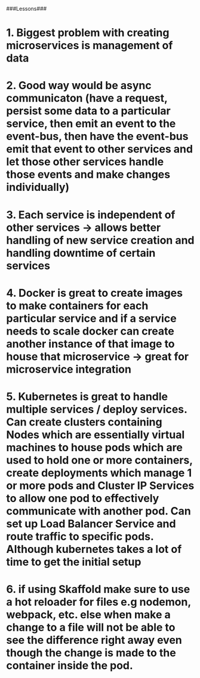 ###Lessons###
# 1. Biggest problem with creating microservices is management of data
# 2. Good way would be async communicaton (have a request, persist some data to a particular service, then emit an event to the event-bus, then have the event-bus emit that event to other services and let those other services handle those events and make changes individually)
# 3. Each service is independent of other services -> allows better handling of new service creation and handling downtime of certain services
# 4. Docker is great to create images to make containers for each particular service and if a service needs to scale docker can create another instance of that image to house that microservice -> great for microservice integration
# 5. Kubernetes is great to handle multiple services / deploy services. Can create clusters containing Nodes which are essentially virtual machines to house pods which are used to hold one or more containers, create deployments which manage 1 or more pods and Cluster IP Services to allow one pod to effectively communicate with another pod. Can set up Load Balancer Service and route traffic to specific pods. Although kubernetes takes a lot of time to get the initial setup 
# 6. if using Skaffold make sure to use a hot reloader for files e.g nodemon, webpack, etc. else when make a change to a file will not be able to see the difference right away even though the change is made to the container inside the pod. 
